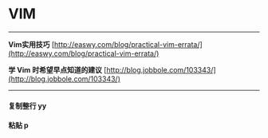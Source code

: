 # VIM

---

**Vim实用技巧**	[http://easwy.com/blog/practical-vim-errata/](http://easwy.com/blog/practical-vim-errata/)

**学 Vim 时希望早点知道的建议**	[http://blog.jobbole.com/103343/](http://blog.jobbole.com/103343/)

---

#### 复制整行 yy
#### 粘贴 p